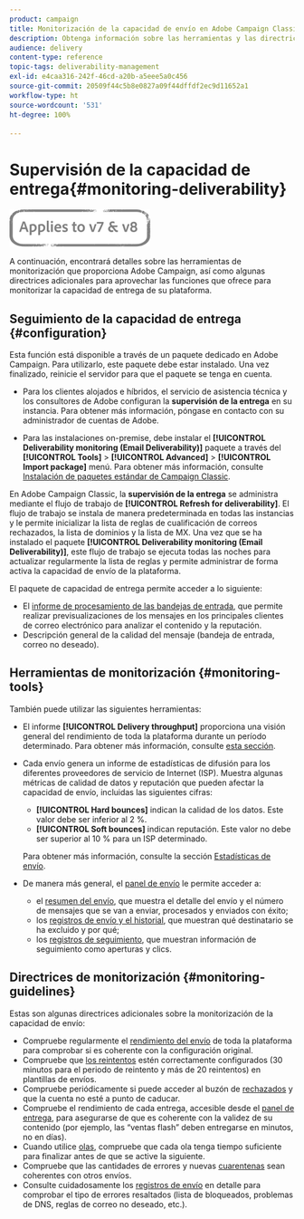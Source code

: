 ```yaml
---
product: campaign
title: Monitorización de la capacidad de envío en Adobe Campaign Classic
description: Obtenga información sobre las herramientas y las directrices sobre la monitorización de capacidad de envío en Adobe Campaign Classic.
audience: delivery
content-type: reference
topic-tags: deliverability-management
exl-id: e4caa316-242f-46cd-a20b-a5eee5a0c456
source-git-commit: 20509f44c5b8e0827a09f44dffdf2ec9d11652a1
workflow-type: ht
source-wordcount: '531'
ht-degree: 100%

---
```


# Supervisión de la capacidad de entrega{#monitoring-deliverability}

![](../../assets/common.svg)

A continuación, encontrará detalles sobre las herramientas de monitorización que proporciona Adobe Campaign, así como algunas directrices adicionales para aprovechar las funciones que ofrece para monitorizar la capacidad de entrega de su plataforma.

## Seguimiento de la capacidad de entrega {#configuration}

Esta función está disponible a través de un paquete dedicado en Adobe Campaign. Para utilizarlo, este paquete debe estar instalado. Una vez finalizado, reinicie el servidor para que el paquete se tenga en cuenta.
* Para los clientes alojados e híbridos, el servicio de asistencia técnica y los consultores de Adobe configuran la **supervisión de la entrega** en su instancia. Para obtener más información, póngase en contacto con su administrador de cuentas de Adobe.

* Para las instalaciones on-premise, debe instalar el **[!UICONTROL Deliverability monitoring (Email Deliverability)]** paquete a través del **[!UICONTROL Tools]** > **[!UICONTROL Advanced]** > **[!UICONTROL Import package]** menú. Para obtener más información, consulte [Instalación de paquetes estándar de Campaign Classic](../../installation/using/installing-campaign-standard-packages.md).

En Adobe Campaign Classic, la **supervisión de la entrega** se administra mediante el flujo de trabajo de **[!UICONTROL Refresh for deliverability]**. El flujo de trabajo se instala de manera predeterminada en todas las instancias y le permite inicializar la lista de reglas de cualificación de correos rechazados, la lista de dominios y la lista de MX. Una vez que se ha instalado el paquete **[!UICONTROL Deliverability monitoring (Email Deliverability)]**, este flujo de trabajo se ejecuta todas las noches para actualizar regularmente la lista de reglas y permite administrar de forma activa la capacidad de envío de la plataforma.

El paquete de capacidad de entrega permite acceder a lo siguiente:

* El [informe de procesamiento de las bandejas de entrada](inbox-rendering.md), que permite realizar previsualizaciones de los mensajes en los principales clientes de correo electrónico para analizar el contenido y la reputación.
* Descripción general de la calidad del mensaje (bandeja de entrada, correo no deseado).

## Herramientas de monitorización {#monitoring-tools}

También puede utilizar las siguientes herramientas:

* El informe **[!UICONTROL Delivery throughput]** proporciona una visión general del rendimiento de toda la plataforma durante un período determinado. Para obtener más información, consulte [esta sección](../../reporting/using/global-reports.md#delivery-throughput).
* Cada envío genera un informe de estadísticas de difusión para los diferentes proveedores de servicio de Internet (ISP). Muestra algunas métricas de calidad de datos y reputación que pueden afectar la capacidad de envío, incluidas las siguientes cifras:
   * **[!UICONTROL Hard bounces]** indican la calidad de los datos. Este valor debe ser inferior al 2 %.
   * **[!UICONTROL Soft bounces]** indican reputación. Este valor no debe ser superior al 10 % para un ISP determinado.

   Para obtener más información, consulte la sección [Estadísticas de envío](../../reporting/using/global-reports.md#delivery-statistics).
* De manera más general, el [panel de envío](about-delivery-monitoring.md) le permite acceder a:
   * el [resumen del envío](delivery-dashboard.md#delivery-summary), que muestra el detalle del envío y el número de mensajes que se van a enviar, procesados y enviados con éxito;
   * los [registros de envío y el historial](delivery-dashboard.md#delivery-logs-and-history), que muestran qué destinatario se ha excluido y por qué;
   * los [registros de seguimiento](delivery-dashboard.md#tracking-logs), que muestran información de seguimiento como aperturas y clics.

## Directrices de monitorización {#monitoring-guidelines}

Estas son algunas directrices adicionales sobre la monitorización de la capacidad de envío:

* Compruebe regularmente el [rendimiento del envío](../../reporting/using/global-reports.md#delivery-throughput) de toda la plataforma para comprobar si es coherente con la configuración original.
* Compruebe que [los reintentos](understanding-delivery-failures.md#retries-after-a-delivery-temporary-failure) estén correctamente configurados (30 minutos para el periodo de reintento y más de 20 reintentos) en plantillas de envíos.
* Compruebe periódicamente si puede acceder al buzón de [rechazados](understanding-delivery-failures.md#bounce-mail-management) y que la cuenta no esté a punto de caducar.
* Compruebe el rendimiento de cada entrega, accesible desde el [panel de entrega](delivery-dashboard.md), para asegurarse de que es coherente con la validez de su contenido (por ejemplo, las “ventas flash” deben entregarse en minutos, no en días).
* Cuando utilice [olas](steps-sending-the-delivery.md#sending-using-multiple-waves), compruebe que cada ola tenga tiempo suficiente para finalizar antes de que se active la siguiente.
* Compruebe que las cantidades de errores y nuevas [cuarentenas](understanding-quarantine-management.md) sean coherentes con otros envíos.
* Consulte cuidadosamente los [registros de envío](delivery-dashboard.md#delivery-logs-and-history) en detalle para comprobar el tipo de errores resaltados (lista de bloqueados, problemas de DNS, reglas de correo no deseado, etc.).

<!--### Delivery Reports - Broadcast Statistics {#broadcast-statistics}

Each delivery will generate a broadcast statistics report when you open a delivery in the “Deliveries List”, which includes some reputation metrics that may impact your deliverability.-->
